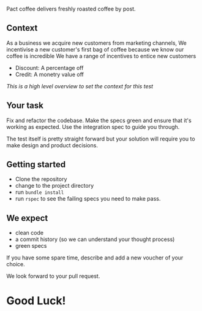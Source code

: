 Pact coffee delivers freshly roasted coffee by post.

Context
---
As a business we acquire new customers from marketing channels,
We incentivise a new customer's first bag of coffee because we know our coffee is incredible
We have a range of incentives to entice new customers

- Discount: A percentage off
- Credit: A monetry value off

*This is a high level overview to set the context for this test*

Your task
----
Fix and refactor the codebase. Make the specs green and ensure that it's working as expected.
Use the integration spec to guide you through.

The test itself is pretty straight forward but your solution will require you to make design and product decisions.

Getting started
----
- Clone the repository
- change to the project directory
- run `bundle install`
- run `rspec` to see the failing specs you need to make pass.


We expect
----
- clean code
- a commit history (so we can understand your thought process)
- green specs

If you have some spare time, describe and add a new voucher of your choice.

We look forward to your pull request.

Good Luck!
===
